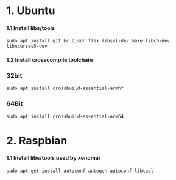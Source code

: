 # 1. Ubuntu
#### 1.1 Install libs/tools
```
sudo apt install git bc bison flex libssl-dev make libc6-dev libncurses5-dev
```

#### 1.2 Install crosscompile toolchain
### 32bit
```
sudo apt install crossbuild-essential-armhf
```

### 64Bit
```
sudo apt install crossbuild-essential-arm64
```

# 2. Raspbian 
#### 1.1 Install libs/tools used by xenomai
```
sudo apt-get install autoconf autogen autoconf libtool 
```

